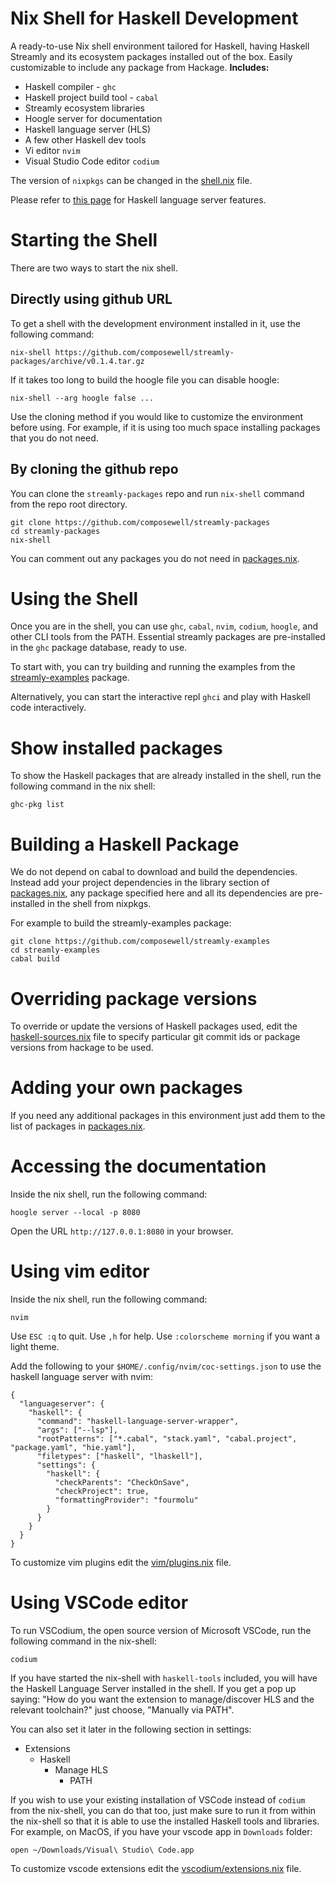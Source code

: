 # Nix Shell for Haskell Development

A ready-to-use Nix shell environment tailored for Haskell, having
Haskell Streamly and its ecosystem packages installed out of the
box. Easily customizable to include any package from Hackage.
**Includes:**

* Haskell compiler - `ghc`
* Haskell project build tool - `cabal`
* Streamly ecosystem libraries
* Hoogle server for documentation
* Haskell language server (HLS)
* A few other Haskell dev tools
* Vi editor `nvim`
* Visual Studio Code editor `codium`

The version of `nixpkgs` can be changed in the [shell.nix](shell.nix) file.

Please refer to
[this page](https://haskell-language-server.readthedocs.io/en/latest/features.html)
for Haskell language server features.

# Starting the Shell

There are two ways to start the nix shell.

## Directly using github URL

To get a shell with the development environment installed in it, use the
following command:

```
nix-shell https://github.com/composewell/streamly-packages/archive/v0.1.4.tar.gz
```

If it takes too long to build the hoogle file you can disable hoogle:

```
nix-shell --arg hoogle false ...
```

Use the cloning method if you would like to customize the environment
before using. For example, if it is using too much space
installing packages that you do not need.

## By cloning the github repo

You can clone the `streamly-packages` repo and run `nix-shell`
command from the repo root directory.

```
git clone https://github.com/composewell/streamly-packages
cd streamly-packages
nix-shell
```

You can comment out any packages you do not need in
[packages.nix](packages.nix).

# Using the Shell

Once you are in the shell, you can use `ghc`, `cabal`, `nvim`, `codium`,
`hoogle`, and other CLI tools from the PATH. Essential streamly packages
are pre-installed in the `ghc` package database, ready to use.

To start with, you can try building and running the examples from the
[streamly-examples](https://github.com/composewell/streamly-examples/tree/v0.3.0/examples)
package.

Alternatively, you can start the interactive repl `ghci` and play with Haskell
code interactively.

# Show installed packages

To show the Haskell packages that are already installed in the shell,
run the following command in the nix shell:

```
ghc-pkg list
```

# Building a Haskell Package

<!--
We do not depend on cabal to download and build the dependencies.  Do
not use `cabal update` to avoid building the dependencies.  Instead add
your dependencies in [packages.nix](packages.nix), the dependencies are
pre-installed in the shell from nixpkgs.

It uses `$HOME/.config/streamly-packages` as the CABAL_DIR to avoid
building packages using cabal. If by mistake you run the `cabal update`
command then cabal may start building dependencies instead of using
from nixpkgs. If you did not intend to do that then you can remove the
hackage database index from `$HOME/.config/streamly-packages` or remove
that entire directory itself.
-->

We do not depend on cabal to download and build the dependencies.
Instead add your project dependencies in the library section of
[packages.nix](packages.nix), any package specified here and all its
dependencies are pre-installed in the shell from nixpkgs.

For example to build the streamly-examples package:
```
git clone https://github.com/composewell/streamly-examples
cd streamly-examples
cabal build
```

# Overriding package versions

To override or update the versions of Haskell packages used, edit the
[haskell-sources.nix](haskell-sources.nix) file to specify
particular git commit ids or package versions from hackage to be used.

<!--
Changing a package version may break other packages dependent on the changed
package. If you do not need the broken packages you can comment those in
[default.nix](default.nix). Otherwise change the versions of the broken
packages as well accordingly.
-->

# Adding your own packages

If you need any additional packages in this environment just add
them to the list of packages in [packages.nix](packages.nix).

# Accessing the documentation

Inside the nix shell, run the following command:

```
hoogle server --local -p 8080
```

Open the URL `http://127.0.0.1:8080` in your browser.

# Using vim editor

Inside the nix shell, run the following command:

```
nvim
```

Use `ESC :q` to quit.
Use `,h` for help.
Use `:colorscheme morning` if you want a light theme.

Add the following to your `$HOME/.config/nvim/coc-settings.json` to use the
haskell language server with nvim:

```
{
  "languageserver": {
    "haskell": {
      "command": "haskell-language-server-wrapper",
      "args": ["--lsp"],
      "rootPatterns": ["*.cabal", "stack.yaml", "cabal.project", "package.yaml", "hie.yaml"],
      "filetypes": ["haskell", "lhaskell"],
      "settings": {
        "haskell": {
          "checkParents": "CheckOnSave",
          "checkProject": true,
          "formattingProvider": "fourmolu"
        }
      }
    }
  }
}
```

To customize vim plugins edit the [vim/plugins.nix](vim/plugins.nix) file.

# Using VSCode editor

To run VSCodium, the open source version of Microsoft VSCode, run the
following command in the nix-shell:

```
codium
```

If you have started the nix-shell with `haskell-tools` included, you
will have the Haskell Language Server installed in the shell.  If you
get a pop up saying: "How do you want the extension to manage/discover
HLS and the relevant toolchain?" just choose, "Manually via PATH".

You can also set it later in the following section in settings:
  * Extensions
    * Haskell
      * Manage HLS
        * PATH

If you wish to use your existing installation of VSCode instead of
`codium` from the nix-shell, you can do that too, just make sure to run
it from within the nix-shell so that it is able to use the installed
Haskell tools and libraries. For example, on MacOS, if you have your
vscode app in `Downloads` folder:

```
open ~/Downloads/Visual\ Studio\ Code.app
```

To customize vscode extensions edit the [vscodium/extensions.nix](vscodium/extensions.nix) file.
